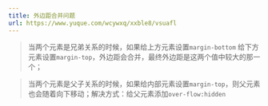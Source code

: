 ```yaml
---
title: 外边距合并问题
url: https://www.yuque.com/wcywxq/xxble8/vsuafl
---
```


> 当两个元素是兄弟关系的时候，如果给上方元素设置`margin-bottom` 给下方元素设置`margin-top`，外边距会合并，最终外边距是这两个值中较大的那一个；

> 当两个元素是父子关系的时候，如果给内部元素设置`margin-top`，则父元素也会随着向下移动；解决方式：给父元素添加`over-flow:hidden`
